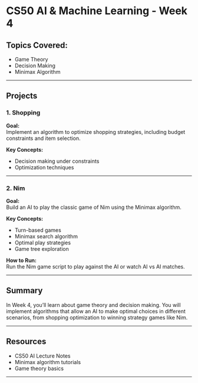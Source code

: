 # CS50 AI & Machine Learning - Week 4

## Topics Covered:
- Game Theory
- Decision Making
- Minimax Algorithm

---

## Projects

### 1. Shopping

**Goal:**  
Implement an algorithm to optimize shopping strategies, including budget constraints and item selection.

**Key Concepts:**  
- Decision making under constraints  
- Optimization techniques  

---

### 2. Nim

**Goal:**  
Build an AI to play the classic game of Nim using the Minimax algorithm.

**Key Concepts:**  
- Turn-based games  
- Minimax search algorithm  
- Optimal play strategies  
- Game tree exploration  

**How to Run:**  
Run the Nim game script to play against the AI or watch AI vs AI matches.

---

## Summary

In Week 4, you’ll learn about game theory and decision making. You will implement algorithms that allow an AI to make optimal choices in different scenarios, from shopping optimization to winning strategy games like Nim.

---

## Resources

- CS50 AI Lecture Notes  
- Minimax algorithm tutorials  
- Game theory basics  

---

